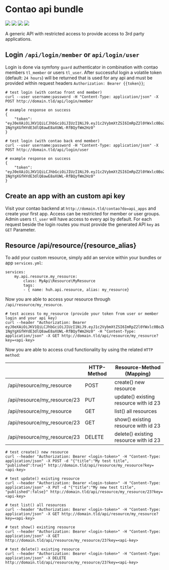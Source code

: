 # Contao api bundle

![](https://img.shields.io/packagist/v/heimrichhannot/contao-api-bundle.svg)
![](https://img.shields.io/packagist/dt/heimrichhannot/contao-api-bundle.svg)
[![](https://img.shields.io/travis/heimrichhannot/contao-api-bundle/master.svg)](https://travis-ci.org/heimrichhannot/contao-api-bundle/)
[![](https://img.shields.io/coveralls/heimrichhannot/contao-api-bundle/master.svg)](https://coveralls.io/github/heimrichhannot/contao-api-bundle)

A generic API with restricted access to provide access to 3rd party applications.

## Login `/api/login/member` or `api/login/user`

Login is done via symfony `guard` authenticator in combination with contao members `tl_member` or users `tl_user`.
After successful login a volatile token (default: `24 hours`) will be returned that is used for any api and must be provided within request headers `Authorization: Bearer {{token}}`;

```
# test login (with contao front end member)
curl --user username:password -H "Content-Type: application/json" -X POST http://domain.tld/api/login/member

# example response on success
{
    "token": "eyJ0eXAiOiJKV1QiLCJhbGciOiJIUzI1NiJ9.eyJ1c2VybmXtZSI6ImRpZ2l0YWxlc0BoZWltcmljaA1oYW5ub3QuZGUiLCJpYXQiOjE1MzY4NTYwMDMsImV4cCI6MTUzNjk0MjQwM30.trp-1NgYgXGfHYdE3dlQ8awE8aXUWL-RfBQyfWm2Hz0"
}

# test login (with contao back end member)
curl --user username:password -H "Content-Type: application/json" -X POST http://domain.tld/api/login/user

# example response on success
{
    "token": "eyJ0eXAiOiJKV1QiLCJhbGciOiJIUzI1NiJ9.eyJ1c2VybmXtZSI6ImRpZ2l0YWxlc0BoZWltcmljaA1oYW5ub3QuZGUiLCJpYXQiOjE1MzY4NTYwMDMsImV4cCI6MTUzNjk0MjQwM30.trp-1NgYgXGfHYdE3dlQ8awE8aXUWL-RfBQyfWm2Hz0"
}
```

## Create an app with an custom api key 

Visit your contao backend at `http://domain.tld/contao?do=api_apps` and create your first app.
Access can be restricted for member or user groups. Admin users `tl_user` will have access to every api by default.
For each request beside the login routes you must provide the generated API `key` as `GET` Parameter.

## Resource /api/resource/{resource_alias}

To add your custom resource, simply add an service within your bundles or app `services.yml`:

```
services:
	my.api.resource.my_resource:
		class: MyApi\Resource\MyResource
		tags:
		- { name: huh.api.resource, alias: my_resource}
```

Now you are able to access your resource through `/api/resource/my_resource`.

```
# test access to my_resource (provide your token from user or member login and your api key)
curl --header "Authorization: Bearer eyJ0eXAiOiJKV1QiLCJhbGciOiJIUzI1NiJ9.eyJ1c2VybmXtZSI6ImRpZ2l0YWxlc0BoZWltcmljaA1oYW5ub3QuZGUiLCJpYXQiOjE1MzY4NTYwMDMsImV4cCI6MTUzNjk0MjQwM30.trp-1NgYgXGfHYdE3dlQ8awE8aXUWL-RfBQyfWm2Hz0" -H "Content-Type: application/json" -X GET http://domain.tld/api/resource/my_resource?key=<api-key>
```

Now you are able to access crud functionality by using the related `HTTP method`:

|   | HTTP-Method | Resource-Method (Mapping) |
|---|---|---|
| /api/resource/my_resource | POST | create() new resource |
| /api/resource/my_resource/23  | PUT | update() existing resource with id 23 |
| /api/resource/my_resource  | GET | list() all resources  |
| /api/resource/my_resource/23  | GET | show() existing resource with id 23 |
| /api/resource/my_resource/23  | DELETE | delete() existing resource with id 23 |

```
# test create() new resource
curl --header "Authorization: Bearer <login-token>" -H "Content-Type: application/json" -X POST -d "{"title":"My test title", "published":true}" http://domain.tld/api/resource/my_resource?key=<api-key>

# test update() existing resource
curl --header "Authorization: Bearer <login-token>" -H "Content-Type: application/json" -X PUT -d "{"title":"My new test title", "published":false}" http://domain.tld/api/resource/my_resource/23?key=<api-key>

# test list() all resources
curl --header "Authorization: Bearer <login-token>" -H "Content-Type: application/json" -X GET http://domain.tld/api/resource/my_resource?key=<api-key>

# test show() existing resource
curl --header "Authorization: Bearer <login-token>" -H "Content-Type: application/json" -X GET http://domain.tld/api/resource/my_resource/23?key=<api-key>

# test delete() existing resource
curl --header "Authorization: Bearer <login-token>" -H "Content-Type: application/json" -X DELETE http://domain.tld/api/resource/my_resource/23?key=<api-key>
```